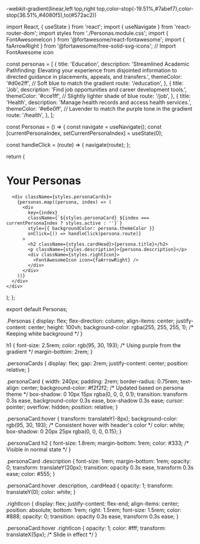 -webkit-gradient(linear,left top,right top,color-stop(-19.51%,#7abef7),color-stop(36.51%,#4080f5),to(#572ac2))




import React, { useState } from 'react';
import { useNavigate } from 'react-router-dom';
import styles from './Personas.module.css';
import { FontAwesomeIcon } from '@fortawesome/react-fontawesome';
import { faArrowRight } from '@fortawesome/free-solid-svg-icons'; // Import FontAwesome icon

const personas = [
  {
    title: 'Education',
    description: 'Streamlined Academic Pathfinding: Elevating your experience from disjointed information to directed guidance in placements, appeals, and transfers.',
    themeColor: '#d0e2ff', // Soft blue to match the gradient
    route: '/education',
  },
  {
    title: 'Job',
    description: 'Find job opportunities and career development tools.',
    themeColor: '#cce1ff', // Slightly lighter shade of blue
    route: '/job',
  },
  {
    title: 'Health',
    description: 'Manage health records and access health services.',
    themeColor: '#e6e0ff', // Lavender to match the purple tone in the gradient
    route: '/health',
  },
];


const Personas = () => {
  const navigate = useNavigate();
  const [currentPersonaIndex, setCurrentPersonaIndex] = useState(0);

  const handleClick = (route) => {
    navigate(route);
  };

  return (
    <div className={styles.Personas}>
      <h1>Your Personas</h1>

      <div className={styles.personaCards}>
        {personas.map((persona, index) => (
          <div
            key={index}
            className={`${styles.personaCard} ${index === currentPersonaIndex ? styles.active : ''}`}
            style={{ backgroundColor: persona.themeColor }}
            onClick={() => handleClick(persona.route)}
          >
            <h2 className={styles.cardHead}>{persona.title}</h2>
            <p className={styles.description}>{persona.description}</p>
            <div className={styles.rightIcon}>
              <FontAwesomeIcon icon={faArrowRight} />
            </div>
          </div>
        ))}
      </div>
    </div>
  );
};

export default Personas;



.Personas {
  display: flex;
  flex-direction: column;
  align-items: center;
  justify-content: center;
  height: 100vh;
  background-color: rgba(255, 255, 255, 1); /* Keeping white background */
}

h1 {
  font-size: 2.5rem;
  color: rgb(95, 30, 193); /* Using purple from the gradient */
  margin-bottom: 2rem;
}

.personaCards {
  display: flex;
  gap: 2rem;
  justify-content: center;
  position: relative;
}

.personaCard {
  width: 240px;
  padding: 2rem;
  border-radius: 0.75rem;
  text-align: center;
  background-color: #f2f2f2; /* Updated based on persona theme */
  box-shadow: 0 10px 15px rgba(0, 0, 0, 0.1);
  transition: transform 0.3s ease, background-color 0.3s ease, box-shadow 0.3s ease;
  cursor: pointer;
  overflow: hidden;
  position: relative;
}

.personaCard:hover {
  transform: translateY(-8px);
  background-color: rgb(95, 30, 193); /* Consistent hover with header's color */
  color: white;
  box-shadow: 0 20px 25px rgba(0, 0, 0, 0.15);
}

.personaCard h2 {
  font-size: 1.8rem;
  margin-bottom: 1rem;
  color: #333; /* Visible in normal state */
}

.personaCard .description {
  font-size: 1rem;
  margin-bottom: 1rem;
  opacity: 0;
  transform: translateY(20px);
  transition: opacity 0.3s ease, transform 0.3s ease;
  color: #555;
}

.personaCard:hover .description, .cardHead {
  opacity: 1;
  transform: translateY(0);
  color: white;
}

.rightIcon {
  display: flex;
  justify-content: flex-end;
  align-items: center;
  position: absolute;
  bottom: 1rem;
  right: 1.5rem;
  font-size: 1.5rem;
  color: #888;
  opacity: 0;
  transition: opacity 0.3s ease, transform 0.3s ease;
}

.personaCard:hover .rightIcon {
  opacity: 1;
  color: #fff;
  transform: translateX(5px); /* Slide in effect */
}
